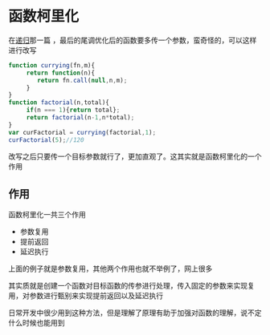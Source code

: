 # 函数柯里化

在[递归](./递归.md)那一篇 ，最后的尾调优化后的函数要多传一个参数，蛮奇怪的，可以这样进行改写
``` javascript
function currying(fn,m){
     return function(n){
        return fn.call(null,n,m);
     }
}
function factorial(n,total){
     if(n === 1){return total};
     return factorial(n-1,n*total);
}
var curFactorial = currying(factorial,1);
curFactorial(5);//120
```
改写之后只要传一个目标参数就行了，更加直观了。这其实就是函数柯里化的一个作用

## 作用

函数柯里化一共三个作用

* 参数复用
* 提前返回
* 延迟执行

上面的例子就是参数复用，其他两个作用也就不举例了，网上很多

其实质就是创建一个函数对目标函数的传参进行处理，传入固定的参数来实现复用，对参数进行甄别来实现提前返回以及延迟执行

日常开发中很少用到这种方法，但是理解了原理有助于加强对函数的理解，说不定什么时候也能用到
